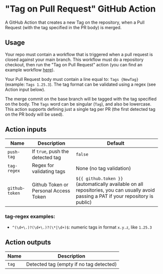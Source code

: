 # "Tag on Pull Request" GitHub Action

A GitHub Action that creates a new Tag on the repository, when a Pull Request (with the tag specified in the PR body) is merged.

## Usage

Your repo must contain a workflow that is triggered when a pull request is closed against your main branch. This workflow must do a repository checkout, then run the "Tag on Pull Request" action (you can find an example workflow [here](.github/workflows/tag_release.yaml)).

Your Pull Request body must contain a line equal to: `Tags {NewTag}` (example: `Tags 1.25.3`).
The tag format can be validated using a regex (see Action input below).

The merge commit on the base branch will be tagged with the tag specified on the body.
The `Tags` word can be singular (`Tag`), and also be lowercase.
This action supports defining just a single tag per PR (the first detected tag on the PR body will be used).

## Action inputs

| Name           | Description                           | Default                                                                                                                               |
|----------------|---------------------------------------|---------------------------------------------------------------------------------------------------------------------------------------|
| `push-tag`     | If `true`, push the detected tag      | `false`                                                                                                                               |
| `tag-regex`    | Regex for validating tags             | None (no tag validation)                                                                                                              |
| `github-token` | Github Token or Personal Access Token | `${{ github.token }}` (automatically available on all repositories, you can usually avoid passing a PAT if your repository is public) |

### tag-regex examples:

- `^(\d+\.)?(\d+\.)?(\*|\d+)$`: numeric tags in format `x.y.z`, like `1.25.3`

## Action outputs

| Name  | Description                             |
|-------|-----------------------------------------|
| `tag` | Detected tag (empty if no tag detected) |

